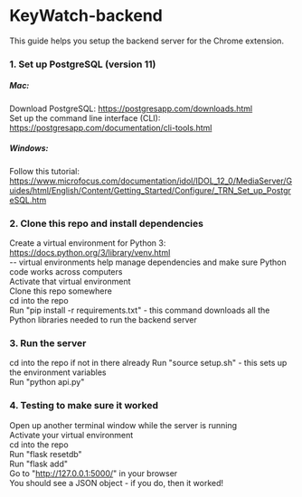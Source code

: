 # KeyWatch-backend

This guide helps you setup the backend server for the Chrome extension.

### 1. Set up PostgreSQL (version 11)
##### Mac:  
Download PostgreSQL: https://postgresapp.com/downloads.html  
Set up the command line interface (CLI): https://postgresapp.com/documentation/cli-tools.html  

##### Windows:  
Follow this tutorial:  
https://www.microfocus.com/documentation/idol/IDOL_12_0/MediaServer/Guides/html/English/Content/Getting_Started/Configure/_TRN_Set_up_PostgreSQL.htm

### 2. Clone this repo and install dependencies
Create a virtual environment for Python 3: https://docs.python.org/3/library/venv.html  
-- virtual environments help manage dependencies and make sure Python code works across computers   
Activate that virtual environment  
Clone this repo somewhere  
cd into the repo   
Run "pip install -r requirements.txt" - this command downloads all the Python libraries needed to run the backend server  

### 3. Run the server
cd into the repo if not in there already 
Run "source setup.sh" - this sets up the environment variables  
Run "python api.py"

### 4. Testing to make sure it worked
Open up another terminal window while the server is running  
Activate your virtual environment  
cd into the repo  
Run "flask resetdb"   
Run "flask add"  
Go to "http://127.0.0.1:5000/" in your browser  
You should see a JSON object - if you do, then it worked!  
